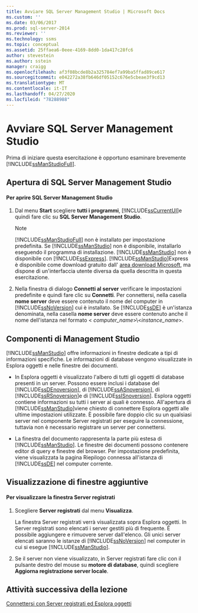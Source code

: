 ```yaml
---
title: Avviare SQL Server Management Studio | Microsoft Docs
ms.custom: ''
ms.date: 03/06/2017
ms.prod: sql-server-2014
ms.reviewer: ''
ms.technology: ssms
ms.topic: conceptual
ms.assetid: 25ffaea6-0eee-4169-8dd0-1da417c28fc6
author: stevestein
ms.author: sstein
manager: craigg
ms.openlocfilehash: af3f08bcde8b2a325784ef7a99ba5ffad89ce617
ms.sourcegitcommit: e042272a38fb646df05152c676e5cbeae3f9cd13
ms.translationtype: MT
ms.contentlocale: it-IT
ms.lasthandoff: 04/27/2020
ms.locfileid: "78288988"
---
```

# <a name="start-sql-server-management-studio"></a>Avviare SQL Server Management Studio
  Prima di iniziare questa esercitazione è opportuno esaminare brevemente [!INCLUDE[ssManStudioFull](../../includes/ssmanstudiofull-md.md)].  
  
## <a name="opening-sql-server-management-studio"></a>Apertura di SQL Server Management Studio  
  
#### <a name="to-open-sql-server-management-studio"></a>Per aprire SQL Server Management Studio  
  
1.  Dal menu **Start** scegliere **tutti i programmi**, [!INCLUDE[ssCurrentUI](../../includes/sscurrentui-md.md)]e quindi fare clic su **SQL Server Management Studio**.  
  
    > [!NOTE]  
    >  [!INCLUDE[ssManStudioFull](../../includes/ssmanstudiofull-md.md)] non è installato per impostazione predefinita. Se [!INCLUDE[ssManStudio](../../includes/ssmanstudio-md.md)] non è disponibile, installarlo eseguendo il programma di installazione. [!INCLUDE[ssManStudio](../../includes/ssmanstudio-md.md)] non è disponibile con [!INCLUDE[ssExpress](../../includes/ssexpress-md.md)]. [!INCLUDE[ssManStudio](../../includes/ssmanstudio-md.md)]Express è disponibile come download gratuito dall' [area download Microsoft](https://www.microsoft.com/download/details.aspx?id=14630), ma dispone di un'interfaccia utente diversa da quella descritta in questa esercitazione.  
  
2.  Nella finestra di dialogo **Connetti al server** verificare le impostazioni predefinite e quindi fare clic su **Connetti**. Per connettersi, nella casella **nome server** deve essere contenuto il nome del computer in [!INCLUDE[ssNoVersion](../../includes/ssnoversion-md.md)] cui è installato. Se [!INCLUDE[ssDE](../../includes/ssde-md.md)] è un'istanza denominata, nella casella **nome server** deve essere contenuto anche il nome dell'istanza nel formato \< *computer_name*>\\<*instance_name*>.  
  
## <a name="management-studio-components"></a>Componenti di Management Studio  
 [!INCLUDE[ssManStudio](../../includes/ssmanstudio-md.md)] offre informazioni in finestre dedicate a tipi di informazioni specifiche. Le informazioni di database vengono visualizzate in Esplora oggetti e nelle finestre dei documenti.  
  
-   In Esplora oggetti è visualizzato l'albero di tutti gli oggetti di database presenti in un server. Possono essere inclusi i database del [!INCLUDE[ssDEnoversion](../../includes/ssdenoversion-md.md)], di [!INCLUDE[ssASnoversion](../../includes/ssasnoversion-md.md)], di [!INCLUDE[ssRSnoversion](../../includes/ssrsnoversion-md.md)]e di [!INCLUDE[ssISnoversion](../../includes/ssisnoversion-md.md)]. Esplora oggetti contiene informazioni su tutti i server ai quali è connesso. All'apertura di [!INCLUDE[ssManStudio](../../includes/ssmanstudio-md.md)]viene chiesto di connettere Esplora oggetti alle ultime impostazioni utilizzate. È possibile fare doppio clic su un qualsiasi server nel componente Server registrati per eseguire la connessione, tuttavia non è necessario registrare un server per connettersi.  
  
-   La finestra del documento rappresenta la parte più estesa di [!INCLUDE[ssManStudio](../../includes/ssmanstudio-md.md)]. Le finestre dei documenti possono contenere editor di query e finestre del browser. Per impostazione predefinita, viene visualizzata la pagina Riepilogo connessa all'istanza di [!INCLUDE[ssDE](../../includes/ssde-md.md)] nel computer corrente.  
  
## <a name="showing-additional-windows"></a>Visualizzazione di finestre aggiuntive  
  
#### <a name="to-show-the-registered-servers-window"></a>Per visualizzare la finestra Server registrati  
  
1.  Scegliere **Server registrati** dal menu **Visualizza**.  
  
     La finestra Server registrati verrà visualizzata sopra Esplora oggetti. In Server registrati sono elencati i server gestiti più di frequente. È possibile aggiungere e rimuovere server dall'elenco. Gli unici server elencati saranno le istanze di [!INCLUDE[ssNoVersion](../../includes/ssnoversion-md.md)] nel computer in cui si esegue [!INCLUDE[ssManStudio](../../includes/ssmanstudio-md.md)].  
  
2.  Se il server non viene visualizzato, in Server registrati fare clic con il pulsante destro del mouse su **motore di database**, quindi scegliere **Aggiorna registrazione server locale**.  
  
## <a name="next-task-in-lesson"></a>Attività successiva della lezione  
 [Connettersi con Server registrati ed Esplora oggetti](../object/object-explorer.md)  
  
  
